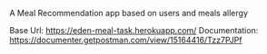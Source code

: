 A Meal Recommendation app based on users and meals allergy

Base Url: https://eden-meal-task.herokuapp.com/
Documentation: https://documenter.getpostman.com/view/15164416/Tzz7PJPf
